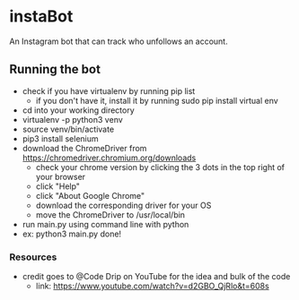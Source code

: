 # instaBot
An Instagram bot that can track who unfollows an account.

## Running the bot

- check if you have virtualenv by running pip list
  - if you don't have it, install it by running sudo pip install virtual env
- cd into your working directory
- virtualenv -p python3 venv
- source venv/bin/activate
- pip3 install selenium
- download the ChromeDriver from https://chromedriver.chromium.org/downloads
  - check your chrome version by clicking the 3 dots in the top right of your browser 
  - click "Help"
  - click "About Google Chrome"
  - download the corresponding driver for your OS
  - move the ChromeDriver to /usr/local/bin
 - run main.py using command line with python
  - ex: python3 main.py
 done!

### Resources
  - credit goes to @Code Drip on YouTube for the idea and bulk of the code
    - link: https://www.youtube.com/watch?v=d2GBO_QjRlo&t=608s
